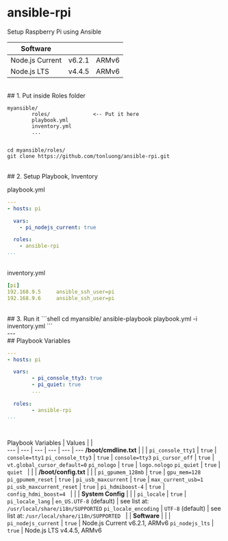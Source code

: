 # ansible-rpi

Setup Raspberry Pi using Ansible



Software | | &nbsp;
 --- | --- | ---
Node.js Current | v6.2.1 | ARMv6
Node.js LTS | v4.4.5 | ARMv6

<br>
## 1. Put inside Roles folder

```
myansible/
		roles/				<-- Put it here
		playbook.yml
		inventory.yml
		...
	
```
```shell
cd myansible/roles/
git clone https://github.com/tonluong/ansible-rpi.git
```  

<br>
## 2. Setup Playbook, Inventory

playbook.yml

```yaml
---
- hosts: pi

  vars:
    - pi_nodejs_current: true

  roles:
    - ansible-rpi
...
```
<br>
inventory.yml

```yaml
[pi]
192.168.9.5		ansible_ssh_user=pi
192.168.9.6		ansible_ssh_user=pi
```
<br>
## 3. Run it
```shell
cd myansible/
ansible-playbook playbook.yml -i inventory.yml
``` 
    
<br>
---

<br>
## Playbook Variables

```yaml
---
- hosts: pi

  vars:
  		- pi_console_tty3: true
  		- pi_quiet: true
  		...
  		
  roles:
  		- ansible-rpi
...
```

<br>

Playbook Variables | Values |  |   
--- | --- | --- | --- | --- | ---
 **/boot/cmdline.txt** | | | 
`pi_console_tty1` | `true` | `console=tty1` 
`pi_console_tty3` | `true` | `console=tty3` 
`pi_cursor_off` | `true` | `vt.global_cursor_default=0`
`pi_nologo` | `true` | `logo.nologo`
`pi_quiet` | `true` | `quiet`
&nbsp; | | | 
 **/boot/config.txt** | | | 
`pi_gpumem_128mb` | `true` | `gpu_mem=128` 
`pi_gpumem_reset` | `true` | 
`pi_usb_maxcurrent` | `true` | `max_current_usb=1`
`pi_usb_maxcurrent_reset` | `true` | 
`pi_hdmiboost-4` | `true` | `config_hdmi_boost=4` 
&nbsp; | | | 
 **System Config** | | | 
`pi_locale` | `true` |  
`pi_locale_lang` | <nobr>`en_US.UTF-8` (default)</nobr> | see list at: `/usr/local/share/i18n/SUPPORTED`
`pi_locale_encoding` | <nobr>`UTF-8` (default)</nobr> | see list at: `/usr/local/share/i18n/SUPPORTED` 
&nbsp; | | 
**Software** | | | 
`pi_nodejs_current` | `true` | Node.js Current v6.2.1, ARMv6
`pi_nodejs_lts` | `true` | Node.js LTS v4.4.5, ARMv6